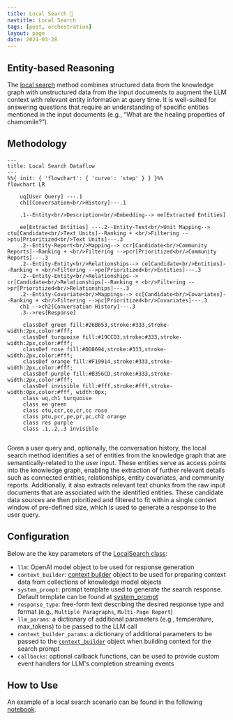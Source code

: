 ```yaml
---
title: Local Search 🔎
navtitle: Local Search
tags: [post, orchestration]
layout: page
date: 2024-03-28
---
```


## Entity-based Reasoning

The [local search](../../../../python/graphrag/graphrag/query/structured_search/local_search/) method combines structured data from the knowledge graph with unstructured data from the input documents to augment the LLM context with relevant entity information at query time. It is well-suited for answering questions that require an understanding of specific entities mentioned in the input documents (e.g., “What are the healing properties of chamomile?”).

## Methodology

```mermaid
---
title: Local Search Dataflow
---
%%{ init: { 'flowchart': { 'curve': 'step' } } }%%
flowchart LR

    uq[User Query] ---.1
    ch1[Conversation<br/>History]---.1

    .1--Entity<br/>Description<br/>Embedding--> ee[Extracted Entities]

    ee[Extracted Entities] ---.2--Entity-Text<br/>Unit Mapping--> ctu[Candidate<br/>Text Units]--Ranking + <br/>Filtering -->ptu[Prioritized<br/>Text Units]---.3
    .2--Entity-Report<br/>Mapping--> ccr[Candidate<br/>Community Reports]--Ranking + <br/>Filtering -->pcr[Prioritized<br/>Community Reports]---.3
    .2--Entity-Entity<br/>Relationships--> ce[Candidate<br/>Entities]--Ranking + <br/>Filtering -->pe[Prioritized<br/>Entities]---.3
    .2--Entity-Entity<br/>Relationships--> cr[Candidate<br/>Relationships]--Ranking + <br/>Filtering -->pr[Prioritized<br/>Relationships]---.3
    .2--Entity-Covariate<br/>Mappings--> cc[Candidate<br/>Covariates]--Ranking + <br/>Filtering -->pc[Prioritized<br/>Covariates]---.3
    ch1 -->ch2[Conversation History]---.3
    .3-->res[Response]

     classDef green fill:#26B653,stroke:#333,stroke-width:2px,color:#fff;
     classDef turquoise fill:#19CCD3,stroke:#333,stroke-width:2px,color:#fff;
     classDef rose fill:#DD8694,stroke:#333,stroke-width:2px,color:#fff;
     classDef orange fill:#F19914,stroke:#333,stroke-width:2px,color:#fff;
     classDef purple fill:#B356CD,stroke:#333,stroke-width:2px,color:#fff;
     classDef invisible fill:#fff,stroke:#fff,stroke-width:0px,color:#fff, width:0px;
     class uq,ch1 turquoise
     class ee green
     class ctu,ccr,ce,cr,cc rose
     class ptu,pcr,pe,pr,pc,ch2 orange
     class res purple
     class .1,.2,.3 invisible


```

Given a user query and, optionally, the conversation history, the local search method identifies a set of entities from the knowledge graph that are semantically-related to the user input. These entities serve as access points into the knowledge graph, enabling the extraction of further relevant details such as connected entities, relationships, entity covariates, and community reports. Additionally, it also extracts relevant text chunks from the raw input documents that are associated with the identified entities. These candidate data sources are then prioritized and filtered to fit within a single context window of pre-defined size, which is used to generate a response to the user query.

## Configuration

Below are the key parameters of the [LocalSearch class](../../../../python/graphrag/graphrag/query/structured_search/local_search/search.py):
* `llm`: OpenAI model object to be used for response generation
* `context_builder`: [context builder](../../../../python/graphrag/graphrag/query/structured_search/local_search/mixed_context.py) object to be used for preparing context data from collections of knowledge model objects
* `system_prompt`: prompt template used to generate the search response. Default template can be found at [system_prompt](../../../../python/graphrag/graphrag/query/structured_search/local_search/system_prompt.py)
* `response_type`: free-form text describing the desired response type and format (e.g., `Multiple Paragraphs`, `Multi-Page Report`)
* `llm_params`: a dictionary of additional parameters (e.g., temperature, max_tokens) to be passed to the LLM call
* `context_builder_params`: a dictionary of additional parameters to be passed to the [`context_builder`](../../../../python/graphrag/graphrag/query/structured_search/local_search/mixed_context.py) object when building context for the search prompt
* `callbacks`: optional callback functions, can be used to provide custom event handlers for LLM's completion streaming events

## How to Use

An example of a local search scenario can be found in the following [notebook](../notebooks/local_search_nb).

